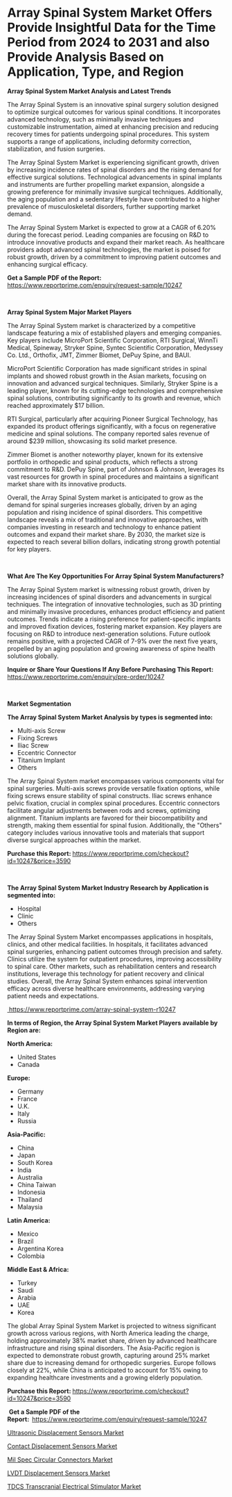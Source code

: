 <p><h1>Array Spinal System Market Offers Provide Insightful Data for the Time Period from 2024 to 2031 and also Provide Analysis Based on Application, Type, and Region</h1></p><p><strong>Array Spinal System Market Analysis and Latest Trends</strong></p>
<p><p>The Array Spinal System is an innovative spinal surgery solution designed to optimize surgical outcomes for various spinal conditions. It incorporates advanced technology, such as minimally invasive techniques and customizable instrumentation, aimed at enhancing precision and reducing recovery times for patients undergoing spinal procedures. This system supports a range of applications, including deformity correction, stabilization, and fusion surgeries.</p><p>The Array Spinal System Market is experiencing significant growth, driven by increasing incidence rates of spinal disorders and the rising demand for effective surgical solutions. Technological advancements in spinal implants and instruments are further propelling market expansion, alongside a growing preference for minimally invasive surgical techniques. Additionally, the aging population and a sedentary lifestyle have contributed to a higher prevalence of musculoskeletal disorders, further supporting market demand.</p><p>The Array Spinal System Market is expected to grow at a CAGR of 6.20% during the forecast period. Leading companies are focusing on R&D to introduce innovative products and expand their market reach. As healthcare providers adopt advanced spinal technologies, the market is poised for robust growth, driven by a commitment to improving patient outcomes and enhancing surgical efficacy.</p></p>
<p><strong>Get a Sample PDF of the Report:&nbsp;</strong> <a href="https://www.reportprime.com/enquiry/request-sample/10247?utm_campaign=2015&utm_medium=2&utm_source=Github&utm_content=ia&utm_term=25122024&utm_id=array-spinal-system">https://www.reportprime.com/enquiry/request-sample/10247</a></p>
<p>&nbsp;</p>
<p><strong>Array Spinal System Major Market Players</strong></p>
<p><p>The Array Spinal System market is characterized by a competitive landscape featuring a mix of established players and emerging companies. Key players include MicroPort Scientific Corporation, RTI Surgical, WinnTi Medical, Spineway, Stryker Spine, Syntec Scientific Corporation, Medyssey Co. Ltd., Orthofix, JMT, Zimmer Biomet, DePuy Spine, and BAUI.</p><p>MicroPort Scientific Corporation has made significant strides in spinal implants and showed robust growth in the Asian markets, focusing on innovation and advanced surgical techniques. Similarly, Stryker Spine is a leading player, known for its cutting-edge technologies and comprehensive spinal solutions, contributing significantly to its growth and revenue, which reached approximately $17 billion.</p><p>RTI Surgical, particularly after acquiring Pioneer Surgical Technology, has expanded its product offerings significantly, with a focus on regenerative medicine and spinal solutions. The company reported sales revenue of around $239 million, showcasing its solid market presence. </p><p>Zimmer Biomet is another noteworthy player, known for its extensive portfolio in orthopedic and spinal products, which reflects a strong commitment to R&D. DePuy Spine, part of Johnson & Johnson, leverages its vast resources for growth in spinal procedures and maintains a significant market share with its innovative products.</p><p>Overall, the Array Spinal System market is anticipated to grow as the demand for spinal surgeries increases globally, driven by an aging population and rising incidence of spinal disorders. This competitive landscape reveals a mix of traditional and innovative approaches, with companies investing in research and technology to enhance patient outcomes and expand their market share. By 2030, the market size is expected to reach several billion dollars, indicating strong growth potential for key players.</p></p>
<p>&nbsp;</p>
<p><strong>What Are The Key Opportunities For Array Spinal System Manufacturers?</strong></p>
<p><p>The Array Spinal System market is witnessing robust growth, driven by increasing incidences of spinal disorders and advancements in surgical techniques. The integration of innovative technologies, such as 3D printing and minimally invasive procedures, enhances product efficiency and patient outcomes. Trends indicate a rising preference for patient-specific implants and improved fixation devices, fostering market expansion. Key players are focusing on R&D to introduce next-generation solutions. Future outlook remains positive, with a projected CAGR of 7-9% over the next five years, propelled by an aging population and growing awareness of spine health solutions globally.</p></p>
<p><strong>Inquire or Share Your Questions If Any Before Purchasing This Report:</strong> <a href="https://www.reportprime.com/enquiry/pre-order/10247?utm_campaign=2015&utm_medium=2&utm_source=Github&utm_content=ia&utm_term=25122024&utm_id=array-spinal-system">https://www.reportprime.com/enquiry/pre-order/10247</a></p>
<p>&nbsp;</p>
<p><strong>Market Segmentation</strong></p>
<p><strong>The Array Spinal System Market Analysis by types is segmented into:</strong></p>
<p><ul><li>Multi-axis Screw</li><li>Fixing Screws</li><li>Iliac Screw</li><li>Eccentric Connector</li><li>Titanium Implant</li><li>Others</li></ul></p>
<p><p>The Array Spinal System market encompasses various components vital for spinal surgeries. Multi-axis screws provide versatile fixation options, while fixing screws ensure stability of spinal constructs. Iliac screws enhance pelvic fixation, crucial in complex spinal procedures. Eccentric connectors facilitate angular adjustments between rods and screws, optimizing alignment. Titanium implants are favored for their biocompatibility and strength, making them essential for spinal fusion. Additionally, the "Others" category includes various innovative tools and materials that support diverse surgical approaches within the market.</p></p>
<p><strong>Purchase this Report:&nbsp;</strong><a href="https://www.reportprime.com/checkout?id=10247&price=3590&utm_campaign=2015&utm_medium=2&utm_source=Github&utm_content=ia&utm_term=25122024&utm_id=array-spinal-system">https://www.reportprime.com/checkout?id=10247&price=3590</a></p>
<p>&nbsp;</p>
<p><strong>The Array Spinal System Market Industry Research by Application is segmented into:</strong></p>
<p><ul><li>Hospital</li><li>Clinic</li><li>Others</li></ul></p>
<p><p>The Array Spinal System Market encompasses applications in hospitals, clinics, and other medical facilities. In hospitals, it facilitates advanced spinal surgeries, enhancing patient outcomes through precision and safety. Clinics utilize the system for outpatient procedures, improving accessibility to spinal care. Other markets, such as rehabilitation centers and research institutions, leverage this technology for patient recovery and clinical studies. Overall, the Array Spinal System enhances spinal intervention efficacy across diverse healthcare environments, addressing varying patient needs and expectations.</p></p>
<p><a href="https://www.reportprime.com/array-spinal-system-r10247?utm_campaign=2015&utm_medium=2&utm_source=Github&utm_content=ia&utm_term=25122024&utm_id=array-spinal-system">&nbsp;https://www.reportprime.com/array-spinal-system-r10247</a></p>
<p><strong>In terms of Region, the Array Spinal System Market Players available by Region are:</strong></p>
<p>
    <p> <strong> North America: </strong>
        <ul>
            <li>United States</li>
            <li>Canada</li>
        </ul>
        </p> 
    <p> <strong> Europe: </strong>
        <ul>
            <li>Germany</li>
            <li>France</li>
            <li>U.K.</li>
            <li>Italy</li>
            <li>Russia</li>
        </ul>
        </p> 
    <p> <strong> Asia-Pacific: </strong>
        <ul>
            <li>China</li>
            <li>Japan</li>
            <li>South Korea</li>
            <li>India</li>
            <li>Australia</li>
            <li>China Taiwan</li>
            <li>Indonesia</li>
            <li>Thailand</li>
            <li>Malaysia</li>
        </ul>
        </p> 
    <p> <strong> Latin America: </strong>
        <ul>
            <li>Mexico</li>
            <li>Brazil</li>
            <li>Argentina Korea</li>
            <li>Colombia</li>
        </ul>
        </p> 
    <p> <strong> Middle East & Africa: </strong>
        <ul>
            <li>Turkey</li>
            <li>Saudi</li>
            <li>Arabia</li>
            <li>UAE</li>
            <li>Korea</li>
        </ul>
    </p>
    </p>
<p><p>The global Array Spinal System Market is projected to witness significant growth across various regions, with North America leading the charge, holding approximately 38% market share, driven by advanced healthcare infrastructure and rising spinal disorders. The Asia-Pacific region is expected to demonstrate robust growth, capturing around 25% market share due to increasing demand for orthopedic surgeries. Europe follows closely at 22%, while China is anticipated to account for 15% owing to expanding healthcare investments and a growing elderly population.</p></p>
<p><strong>Purchase this Report: </strong><a href="https://www.reportprime.com/checkout?id=10247&price=3590&utm_campaign=2015&utm_medium=2&utm_source=Github&utm_content=ia&utm_term=25122024&utm_id=array-spinal-system">https://www.reportprime.com/checkout?id=10247&price=3590</a></p>
<p>&nbsp;<strong>Get a Sample PDF of the Report:&nbsp;&nbsp;</strong><a href="https://www.reportprime.com/enquiry/request-sample/10247?utm_campaign=2015&utm_medium=2&utm_source=Github&utm_content=ia&utm_term=25122024&utm_id=array-spinal-system">https://www.reportprime.com/enquiry/request-sample/10247</a></p>
<p><strong></strong></p>
<p><p><a href="https://www.linkedin.com/pulse/ultrasonic-displacement-sensors-market-analysis-report-2024-2031-asqrf?utm_campaign=2015&utm_medium=2&utm_source=Github&utm_content=ia&utm_term=25122024&utm_id=array-spinal-system">Ultrasonic Displacement Sensors Market</a></p><p><a href="https://www.linkedin.com/pulse/contact-displacement-sensors-market-report-based-its-anticipated-1cotf?utm_campaign=2015&utm_medium=2&utm_source=Github&utm_content=ia&utm_term=25122024&utm_id=array-spinal-system">Contact Displacement Sensors Market</a></p><p><a href="https://www.linkedin.com/pulse/mil-spec-circular-connectors-market-trends-2024-2031-analysis-fk0xf?utm_campaign=2015&utm_medium=2&utm_source=Github&utm_content=ia&utm_term=25122024&utm_id=array-spinal-system">Mil Spec Circular Connectors Market</a></p><p><a href="https://www.linkedin.com/pulse/growth-revenue-insights-lvdt-displacement-sensors-market-projected-ov89f?utm_campaign=2015&utm_medium=2&utm_source=Github&utm_content=ia&utm_term=25122024&utm_id=array-spinal-system">LVDT Displacement Sensors Market</a></p><p><a href="https://github.com/santosh758595/Market-Research-Report-List-6/blob/main/tdcs-transcranial-electrical-stimulator-market.md?utm_campaign=2015&utm_medium=2&utm_source=Github&utm_content=ia&utm_term=25122024&utm_id=array-spinal-system">TDCS Transcranial Electrical Stimulator Market</a></p></p>